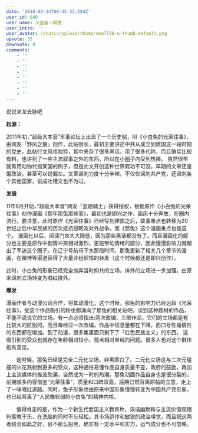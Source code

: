 ```yaml
---
date: '2018-03-24T09:45:32.584Z'
user_id: 640
user_name: 沃兹基・朔德
user_intro: ''
user_avatar: /static/upload/thumb/small50-u-thumb-default.png
upvote: 35
downvote: 0
comments:
    - ''
    - ''
    - ''
    - ''
    - ''
    - ''
    - ''
    - ''
---
```


说说来龙去脉吧

**起源：**

2011年初，”超级大本营”军事论坛上出现了一个历史贴，叫《小白兔的光荣往事》，由网友「野风之狼」创作，此贴很长，最初主要讲述中共从成立到建国这一段时期的党史。此帖行文风格独特，其中夹杂了很多黑话，用了很多代称，而且确实比较有料，也讲到了一些主流叙事之外的东西，所以在小圈子内受到热捧。 虽然很早就有用动物代指某国的例子，但是此文开创这种世界观功不可没，早期的文章还是偏政治，甚至可以说偏左。文章讽刺力度十分辛辣，不仅仅讽刺共产党，还讽刺各个其他国家，说成吐槽文也不为过。

**发展**

11年6月开始，”超级大本营”网友「蓝趐骑士」获得授权，根据原作《小白兔的光荣往事》创作漫画《那年那兔那些事》，最初也是即兴之作，画风十分奔放，在圈内流行。要注意，此时原作《光荣往事》已经写到建国之后，故事重点也转移为20世纪之后中华民族的历次抵抗侵略及对外战争。而《那兔》这个漫画重点也是这个。 漫画化以后，阅读门坎大大降低，因为那些黑话都没有了。而且漫画化的部分也主要是原作中剧情冲突相对激烈，更能带动情绪的部分，因此慢慢影响力就超出了军迷这个圈子。在辽宁号航母下水那段时间，那兔更新了相关几个章节的漫画，在微博等渠道获得了大量非组织性的转发（这个时候都还是即兴创作）。

此时，小白兔的形象已经完全抛弃当时抑共的立场，排外的立场进一步加强。由原来讽刺立场转变为唱红排外。

**爆发**

漫画作者与动漫公司合作，将其动漫化，这个时候，那兔的影响力已经远超《光荣往事》，受这个作品吸引的粉也都涌向了那兔的相关贴吧。谈到这种题材的作品，不能不说说它的立场。有一点必须指出:两次改编、三部作品，它们的立场都是有比较大的区别的。而且每经过一次改编，作品中信息量都在下降，而口号性煽情性的东西都在增加。到了动漫，很多集里面只剩下了「红色民族主义」的东西。 这吸引到的受众也就存在年龄相对较小，观点相对单纯的问题。很多人也对这个群体抱有意见。

       这时候，那兔已经是完全二元化立场，非黑即白了。二元化立场这与二次元碰撞的火花溅射到更多的受众，这种通俗易懂作品自身质量不差，政府的鼓励，再加上主流媒体的推波助澜，自然成为一时的热潮。那兔动画作品自身也是很分裂的，前期很多内容借鉴“光荣往事”，质量和口碑双高，后期已然背离原帖的立意，走上了一味唱红道路。同时，兔子形象也由原来中国形象慢慢转变为中国共产党形象，也已经背离了“人民像软弱的小白兔”的精神内核。

       值得肯定的是，作为一个新生代爱国主义教育片，诙谐幽默和与主流价值观相符寓教于乐，在洗脑的同时不忘轻松。其市场运作和敏锐的政治嗅觉，而且把这两者结合如此之好，且不那么招黑，确实有一定水平和实力，运气成分也不可忽略。
